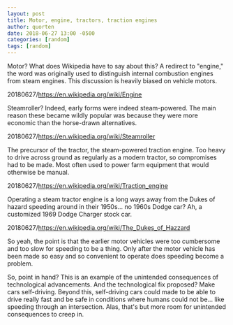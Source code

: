 ```yaml
---
layout: post
title: Motor, engine, tractors, traction engines
author: quorten
date: 2018-06-27 13:00 -0500
categories: [random]
tags: [random]
---
```


Motor?  What does Wikipedia have to say about this?  A redirect to
"engine," the word was originally used to distinguish internal
combustion engines from steam engines.  This discussion is heavily
biased on vehicle motors.

20180627/https://en.wikipedia.org/wiki/Engine

Steamroller?  Indeed, early forms were indeed steam-powered.  The main
reason these became wildly popular was because they were more economic
than the horse-drawn alternatives.

20180627/https://en.wikipedia.org/wiki/Steamroller

The precursor of the tractor, the steam-powered traction engine.  Too
heavy to drive across ground as regularly as a modern tractor, so
compromises had to be made.  Most often used to power farm equipment
that would otherwise be manual.

<!-- more -->

20180627/https://en.wikipedia.org/wiki/Traction_engine

Operating a steam tractor engine is a long ways away from the Dukes of
hazard speeding around in their 1950s...  no 1960s Dodge car?  Ah, a
customized 1969 Dodge Charger stock car.

20180627/https://en.wikipedia.org/wiki/The_Dukes_of_Hazzard

So yeah, the point is that the earlier motor vehicles were too
cumbersome and too slow for speeding to be a thing.  Only after the
motor vehicle has been made so easy and so convenient to operate does
speeding become a problem.

So, point in hand?  This is an example of the unintended consequences
of technological advancements.  And the technological fix proposed?
Make cars self-driving.  Beyond this, self-driving cars could made to
be able to drive really fast and be safe in conditions where humans
could not be... like speeding through an intersection.  Alas, that's
but more room for unintended consequences to creep in.
